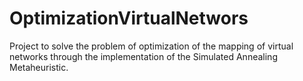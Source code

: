 OptimizationVirtualNetwors
==========================

Project to solve the problem of optimization of the mapping of virtual networks through the implementation of the Simulated Annealing Metaheuristic.
